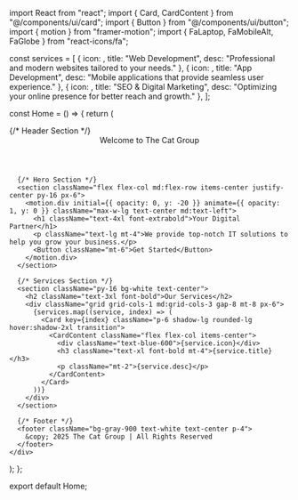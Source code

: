 import React from "react";
import { Card, CardContent } from "@/components/ui/card";
import { Button } from "@/components/ui/button";
import { motion } from "framer-motion";
import { FaLaptop, FaMobileAlt, FaGlobe } from "react-icons/fa";

const services = [
  { icon: <FaLaptop size={40} />, title: "Web Development", desc: "Professional and modern websites tailored to your needs." },
  { icon: <FaMobileAlt size={40} />, title: "App Development", desc: "Mobile applications that provide seamless user experience." },
  { icon: <FaGlobe size={40} />, title: "SEO & Digital Marketing", desc: "Optimizing your online presence for better reach and growth." },
];

const Home = () => {
  return (
    <div className="bg-gray-100 min-h-screen text-gray-900">
      {/* Header Section */}
      <header className="bg-blue-600 text-white p-6 text-center text-3xl font-bold">
        Welcome to The Cat Group
      </header>

      {/* Hero Section */}
      <section className="flex flex-col md:flex-row items-center justify-center py-16 px-6">
        <motion.div initial={{ opacity: 0, y: -20 }} animate={{ opacity: 1, y: 0 }} className="max-w-lg text-center md:text-left">
          <h1 className="text-4xl font-extrabold">Your Digital Partner</h1>
          <p className="text-lg mt-4">We provide top-notch IT solutions to help you grow your business.</p>
          <Button className="mt-6">Get Started</Button>
        </motion.div>
      </section>

      {/* Services Section */}
      <section className="py-16 bg-white text-center">
        <h2 className="text-3xl font-bold">Our Services</h2>
        <div className="grid grid-cols-1 md:grid-cols-3 gap-8 mt-8 px-6">
          {services.map((service, index) => (
            <Card key={index} className="p-6 shadow-lg rounded-lg hover:shadow-2xl transition">
              <CardContent className="flex flex-col items-center">
                <div className="text-blue-600">{service.icon}</div>
                <h3 className="text-xl font-bold mt-4">{service.title}</h3>
                <p className="mt-2">{service.desc}</p>
              </CardContent>
            </Card>
          ))}
        </div>
      </section>

      {/* Footer */}
      <footer className="bg-gray-900 text-white text-center p-4">
        &copy; 2025 The Cat Group | All Rights Reserved
      </footer>
    </div>
  );
};

export default Home;
